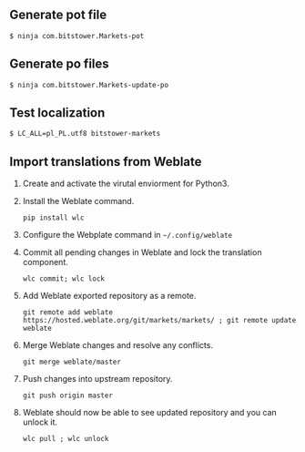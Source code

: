## Generate pot file

    $ ninja com.bitstower.Markets-pot

## Generate po files

    $ ninja com.bitstower.Markets-update-po

## Test localization

    $ LC_ALL=pl_PL.utf8 bitstower-markets

## Import translations from Weblate

1. Create and activate the virutal enviorment for Python3.
1. Install the Weblate command.
   
       pip install wlc
1. Configure the Webplate command in `~/.config/weblate`
1. Commit all pending changes in Weblate and lock the translation component.

       wlc commit; wlc lock
1. Add Weblate exported repository as a remote.

       git remote add weblate https://hosted.weblate.org/git/markets/markets/ ; git remote update weblate
1. Merge Weblate changes and resolve any conflicts.

       git merge weblate/master
1. Push changes into upstream repository.

       git push origin master
1. Weblate should now be able to see updated repository and you can unlock it.

       wlc pull ; wlc unlock


